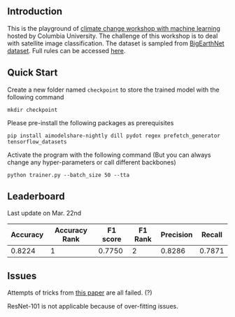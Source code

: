 ## Introduction

This is the playground of [climate change workshop with machine learning](https://www.modelshare.org/detail/model:1535#) hosted by Columbia University. The challenge of this workshop is to deal with satellite image classification. The dataset is sampled from [BigEarthNet dataset](https://bigearth.net/). Full rules can be accessed [here](https://drive.google.com/file/d/1xAU_2IvoTVgmfwSGQ4lnvL68Tp520oHx/view).



## Quick Start

Create a new folder named `checkpoint` to store the trained model with the following command

```
mkdir checkpoint
```

Please pre-install the following packages as prerequisites

```
pip install aimodelshare-nightly dill pydot regex prefetch_generator tensorflow_datasets
```

Activate the program with the following command (But you can always change any hyper-parameters or call different backbones)

```
python trainer.py --batch_size 50 --tta
```



## Leaderboard

Last update on Mar. 22nd

| Accuracy | Accuracy Rank | F1 score | F1 Rank | Precision | Recall |
| -------- | ------------- | -------- | ------- | --------- | ------ |
| 0.8224   | 1             | 0.7750   | 2       | 0.8286    | 0.7871 |



## Issues

Attempts of tricks from [this paper](https://arxiv.org/pdf/1812.01187.pdf) are all failed. (?)

ResNet-101 is not applicable because of over-fitting issues.

